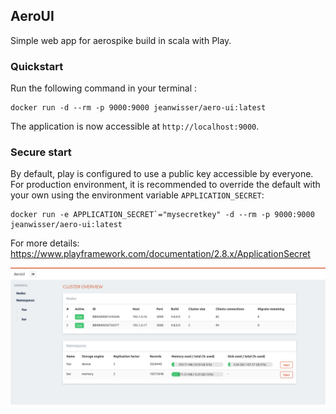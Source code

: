 ## AeroUI

Simple web app for aerospike build in scala with Play.

### Quickstart
Run the following command in your terminal :
```
docker run -d --rm -p 9000:9000 jeanwisser/aero-ui:latest
```

The application is now accessible at `http://localhost:9000`.

### Secure start
By default, play is configured to use a public key accessible by everyone.
For production environment, it is recommended to override the default with your own using the environment variable `APPLICATION_SECRET`:
```
docker run -e APPLICATION_SECRET`="mysecretkey" -d --rm -p 9000:9000 jeanwisser/aero-ui:latest
```
For more details: https://www.playframework.com/documentation/2.8.x/ApplicationSecret

![screenshot](https://raw.githubusercontent.com/jeanwisser/aero-ui/master/assets/aero-ui1.png)
